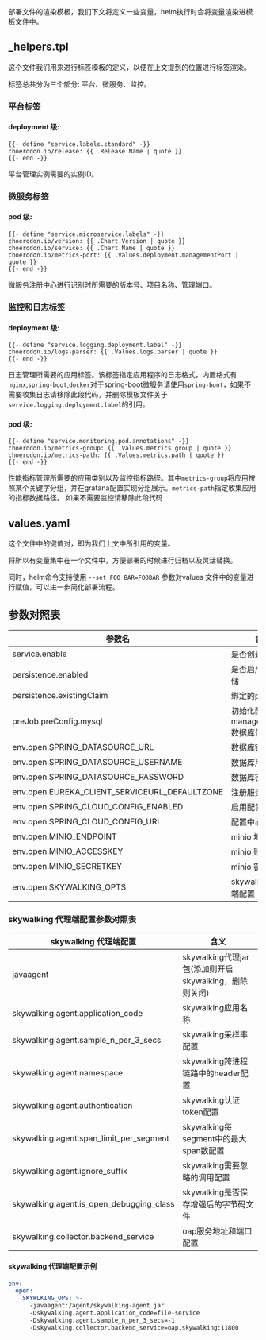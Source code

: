 部署文件的渲染模板，我们下文将定义一些变量，helm执行时会将变量渲染进模板文件中。

## _helpers.tpl

这个文件我们用来进行标签模板的定义，以便在上文提到的位置进行标签渲染。

标签总共分为三个部分: 平台、微服务、监控。

### 平台标签

#### deployment 级:

```
{{- define "service.labels.standard" -}}
choerodon.io/release: {{ .Release.Name | quote }}
{{- end -}}
```
平台管理实例需要的实例ID。

### 微服务标签

#### pod 级:

```
{{- define "service.microservice.labels" -}}
choerodon.io/version: {{ .Chart.Version | quote }}
choerodon.io/service: {{ .Chart.Name | quote }}
choerodon.io/metrics-port: {{ .Values.deployment.managementPort | quote }}
{{- end -}}
```
微服务注册中心进行识别时所需要的版本号、项目名称、管理端口。

### 监控和日志标签

#### deployment 级:

```
{{- define "service.logging.deployment.label" -}}
choerodon.io/logs-parser: {{ .Values.logs.parser | quote }}
{{- end -}}
```
日志管理所需要的应用标签。该标签指定应用程序的日志格式，内置格式有`nginx`,`spring-boot`,`docker`对于spring-boot微服务请使用`spring-boot`，如果不需要收集日志请移除此段代码，并删除模板文件关于`service.logging.deployment.label`的引用。

#### pod 级:

```
{{- define "service.monitoring.pod.annotations" -}}
choerodon.io/metrics-group: {{ .Values.metrics.group | quote }}
choerodon.io/metrics-path: {{ .Values.metrics.path | quote }}
{{- end -}}
```
性能指标管理所需要的应用类别以及监控指标路径。其中`metrics-group`将应用按照某个关键字分组，并在grafana配置实现分组展示。`metrics-path`指定收集应用的指标数据路径。
如果不需要监控请移除此段代码

## values.yaml

这个文件中的键值对，即为我们上文中所引用的变量。

将所以有变量集中在一个文件中，方便部署的时候进行归档以及灵活替换。

同时，helm命令支持使用 `--set FOO_BAR=FOOBAR` 参数对values 文件中的变量进行赋值，可以进一步简化部署流程。


## 参数对照表

参数名 | 含义 
--- |  --- 
service.enable | 是否创建service
persistence.enabled | 是否启用持久化存储
persistence.existingClaim | 绑定的pvc名称
preJob.preConfig.mysql | 初始化配置所需manager_service数据库信息
env.open.SPRING_DATASOURCE_URL | 数据库链接地址
env.open.SPRING_DATASOURCE_USERNAME | 数据库用户名
env.open.SPRING_DATASOURCE_PASSWORD | 数据库密码
env.open.EUREKA_CLIENT_SERVICEURL_DEFAULTZONE | 注册服务地址
env.open.SPRING_CLOUD_CONFIG_ENABLED | 启用配置中心
env.open.SPRING_CLOUD_CONFIG_URI | 配置中心地址
env.open.MINIO_ENDPOINT | minio 地址
env.open.MINIO_ACCESSKEY | minio 账号
env.open.MINIO_SECRETKEY | minio 密码
env.open.SKYWALKING_OPTS | skywalking 代理端配置


### skywalking 代理端配置参数对照表
skywalking 代理端配置 | 含义 
--- |  --- 
javaagent | skywalking代理jar包(添加则开启skywalking，删除则关闭)
skywalking.agent.application_code | skywalking应用名称
skywalking.agent.sample_n_per_3_secs | skywalking采样率配置
skywalking.agent.namespace | skywalking跨进程链路中的header配置
skywalking.agent.authentication | skywalking认证token配置
skywalking.agent.span_limit_per_segment | skywalking每segment中的最大span数配置
skywalking.agent.ignore_suffix | skywalking需要忽略的调用配置
skywalking.agent.is_open_debugging_class | skywalking是否保存增强后的字节码文件
skywalking.collector.backend_service | oap服务地址和端口配置

#### skywalking 代理端配置示例
```yaml
env:
  open:
    SKYWLKING_OPS: >-
      -javaagent:/agent/skywalking-agent.jar
      -Dskywalking.agent.application_code=file-service
      -Dskywalking.agent.sample_n_per_3_secs=-1
      -Dskywalking.collector.backend_service=oap.skywalking:11800
```